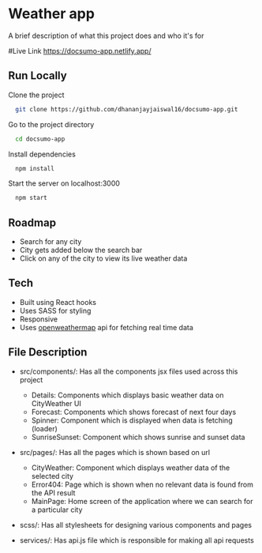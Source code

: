 # Weather app

A brief description of what this project does and who it's for

#Live Link
https://docsumo-app.netlify.app/


## Run Locally

Clone the project

```bash
  git clone https://github.com/dhananjayjaiswal16/docsumo-app.git
```

Go to the project directory

```bash
  cd docsumo-app
```

Install dependencies

```bash
  npm install
```

Start the server on localhost:3000

```bash
  npm start
```


## Roadmap

- Search for any city
- City gets added below the search bar
- Click on any of the city to view its live weather data


## Tech

- Built using React hooks
- Uses SASS for styling
- Responsive
- Uses [openweathermap](https://openweathermap.org/) api for fetching real time data

## File Description

- src/components/: Has all the components jsx files used across this project
    - Details: Components which displays basic weather data on CityWeather UI
    - Forecast: Components which shows forecast of next four days
    - Spinner: Component which is displayed when data is fetching (loader)
    - SunriseSunset: Component which shows sunrise and sunset data 

- src/pages/: Has all the pages which is shown based on url
    - CityWeather: Component which displays weather data of the selected city
    - Error404: Page which is shown when no relevant data is found from the API result
    - MainPage: Home screen of the application where we can search for a particular city

- scss/: Has all stylesheets for designing various components and pages

- services/: Has api.js file which is responsible for making all api requests